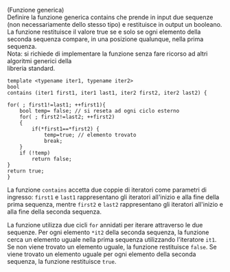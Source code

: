 (Funzione generica)  
Definire la funzione generica contains che prende in input due sequenze (non necessariamente dello stesso tipo) e restituisce in output un booleano. La funzione restituisce il valore true se e solo se ogni elemento della seconda sequenza compare, in una posizione qualunque, nella prima sequenza.  
Nota: si richiede di implementare la funzione senza fare ricorso ad altri algoritmi generici della  
libreria standard.

```
template <typename iter1, typename iter2>
bool
contains (iter1 first1, iter1 last1, iter2 first2, iter2 last2) {

for( ; first1!=last1; ++first1){
	bool temp= false; // si reseta ad ogni ciclo esterno
	for( ; first2!=last2; ++first2) 
	{
		if(*first1==*first2) { 
			temp=true; // elemento trovato
			break;
	}
	if (!temp)
		return false;
}
return true;
}
```

La funzione `contains` accetta due coppie di iteratori come parametri di ingresso: `first1` e `last1` rappresentano gli iteratori all'inizio e alla fine della prima sequenza, mentre `first2` e `last2` rappresentano gli iteratori all'inizio e alla fine della seconda sequenza.

La funzione utilizza due cicli `for` annidati per iterare attraverso le due sequenze. Per ogni elemento `*it2` della seconda sequenza, la funzione cerca un elemento uguale nella prima sequenza utilizzando l'iteratore `it1`. Se non viene trovato un elemento uguale, la funzione restituisce `false`. Se viene trovato un elemento uguale per ogni elemento della seconda sequenza, la funzione restituisce `true`.